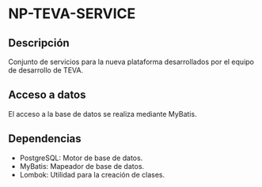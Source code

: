 # NP-TEVA-SERVICE

## Descripción

Conjunto de servicios para la nueva plataforma desarrollados por el equipo de desarrollo de TEVA.

## Acceso a datos

El acceso a la base de datos se realiza mediante MyBatis.

## Dependencias

* PostgreSQL: Motor de base de datos.
* MyBatis: Mapeador de base de datos.
* Lombok: Utilidad para la creación de clases.